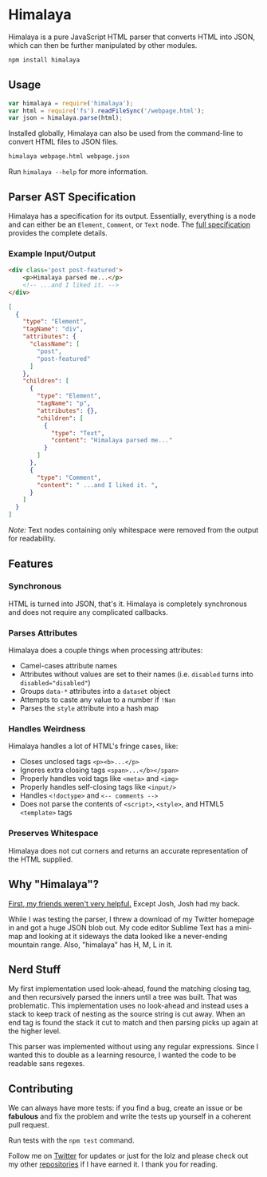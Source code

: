 # Himalaya

Himalaya is a pure JavaScript HTML parser that converts HTML into JSON, which can then be further manipulated by other modules.

```bash
npm install himalaya
```

## Usage

```js
var himalaya = require('himalaya');
var html = require('fs').readFileSync('/webpage.html');
var json = himalaya.parse(html);
```

Installed globally, Himalaya can also be used from the command-line to convert HTML files to JSON files.

```bash
himalaya webpage.html webpage.json
```

Run `himalaya --help` for more information.

## Parser AST Specification

Himalaya has a specification for its output. Essentially, everything is a node and can either be an `Element`, `Comment`, or `Text` node. The [full specification](https://github.com/andrejewski/himalaya/tree/master/docs/ast-spec.md) provides the complete details.

### Example Input/Output

```html
<div class='post post-featured'>
	<p>Himalaya parsed me...</p>
	<!-- ...and I liked it. -->
</div>
```

```json
[
  {
    "type": "Element",
    "tagName": "div",
    "attributes": {
      "className": [
        "post",
        "post-featured"
      ]
    },
    "children": [
      {
        "type": "Element",
        "tagName": "p",
        "attributes": {},
        "children": [
          {
            "type": "Text",
            "content": "Himalaya parsed me..."
          }
        ]
      },
      {
        "type": "Comment",
        "content": " ...and I liked it. ",
      }
    ]
  }
]
```

*Note:* Text nodes containing only whitespace were removed from the output for readability.

## Features

### Synchronous 
HTML is turned into JSON, that's it. Himalaya is completely synchronous and does not require any complicated callbacks. 

### Parses Attributes
Himalaya does a couple things when processing attributes:
- Camel-cases attribute names
- Attributes without values are set to their names (i.e. `disabled` turns into `disabled="disabled"`)
- Groups `data-*` attributes into a `dataset` object
- Attempts to caste any value to a number if `!Nan`
- Parses the `style` attribute into a hash map

### Handles Weirdness
Himalaya handles a lot of HTML's fringe cases, like:
- Closes unclosed tags `<p><b>...</p>`
- Ignores extra closing tags `<span>...</b></span>`
- Properly handles void tags like `<meta>` and `<img>`
- Properly handles self-closing tags like `<input/>`
- Handles `<!doctype>` and `<-- comments -->`
- Does not parse the contents of `<script>`, `<style>`, and HTML5 `<template>` tags

### Preserves Whitespace
Himalaya does not cut corners and returns an accurate representation of the HTML supplied.

## Why "Himalaya"?

[First, my friends weren't very helpful.](https://twitter.com/compooter/status/597908517132042240) Except Josh, Josh had my back.

While I was testing the parser, I threw a download of my Twitter homepage in and got a huge JSON blob out. My code editor Sublime Text has a mini-map and looking at it sideways the data looked like a never-ending mountain range. Also, "himalaya" has H, M, L in it.

## Nerd Stuff

My first implementation used look-ahead, found the matching closing tag, and then recursively parsed the inners until a tree was built. That was problematic. This implementation uses no look-ahead and instead uses a stack to keep track of nesting as the source string is cut away. When an end tag is found the stack it cut to match and then parsing picks up again at the higher level. 

This parser was implemented without using any regular expressions. Since I wanted this to double as a learning resource, I wanted the code to be readable sans regexes.

## Contributing

We can always have more tests: if you find a bug, create an issue or be **fabulous** and fix the problem and write the tests up yourself in a coherent pull request.

Run tests with the `npm test` command.

Follow me on [Twitter](https://twitter.com/compooter) for updates or just for the lolz and please check out my other [repositories](https://github.com/andrejewski) if I have earned it. I thank you for reading.
